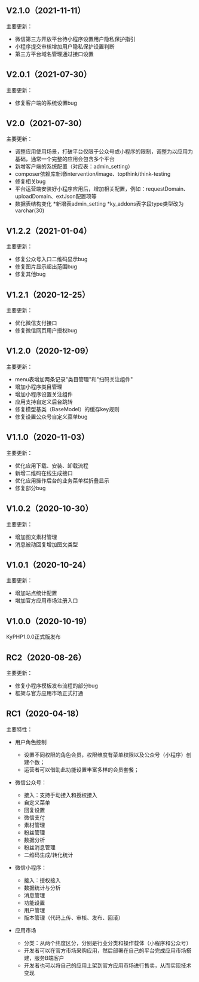 ## V2.1.0（2021-11-11）
主要更新：
* 微信第三方开放平台待小程序设置用户隐私保护指引
* 小程序提交审核增加用户隐私保护设置判断
* 第三方平台域名管理通过接口设置

## V2.0.1（2021-07-30）
主要更新：
* 修复客户端的系统设置bug
## V2.0（2021-07-30）
主要更新：
* 调整应用使用场景，打破平台仅限于公众号或小程序的限制，调整为以应用为基础，通常一个完整的应用会包含多个平台
* 新增客户端的系统配置（对应表：admin_setting）
* composer依赖库新增intervention/image、topthink/think-testing
* 修复相关bug
* 平台运营端安装好小程序应用后，增加相关配置，例如：requestDomain、uploadDomain、extJson配置项等
* 数据表结构变化
    *新增表admin_setting
    *ky_addons表字段type类型改为varchar(30)
    
## V1.2.2（2021-01-04）

主要更新：
* 修复公众号入口二维码显示bug
* 修复图片显示超出范围bug
* 修复其他bug

## V1.2.1（2020-12-25）

主要更新：
* 优化微信支付接口
* 修复微信网页用户授权bug

## V1.2.0（2020-12-09）

主要更新：
* menu表增加两条记录"类目管理"和"扫码关注组件"
* 增加小程序类目管理
* 增加小程序设置关注组件
* 应用支持自定义后台跳转
* 修复模型基类（BaseModel）的缓存key规则
* 修复设置公众号自定义菜单bug

## V1.1.0（2020-11-03）

主要更新：
* 优化应用下载、安装、卸载流程
* 新增二维码在线生成接口
* 优化应用操作后台的业务菜单栏折叠显示
* 修复部分bug

## V1.0.2（2020-10-30）

主要更新：
* 增加图文素材管理
* 消息被动回复增加图文类型

## V1.0.1（2020-10-24）

主要更新：
* 增加站点统计配置
* 增加官方应用市场注册入口

## V1.0.0（2020-10-19）

KyPHP1.0.0正式版发布

## RC2（2020-08-26）

主要更新：
* 修复小程序模板发布流程的部分bug
* 框架与官方应用市场正式打通

## RC1（2020-04-18）

主要特性：
* 用户角色控制
    * 设置不同权限的角色会员，权限维度有菜单权限以及公众号（小程序）创建个数；
    * 运营者可以借助此功能设置丰富多样的会员套餐；

* 微信公众号：
    * 接入：支持手动接入和授权接入
    * 自定义菜单
    * 回复设置
    * 微信支付
    * 素材管理
    * 粉丝管理
    * 数据分析
    * 粉丝消息管理
    * 二维码生成/转化统计

* 微信小程序：
    * 接入：授权接入
    * 数据统计与分析
    * 消息管理
    * 功能设置
    * 用户管理
    * 版本管理（代码上传、审核、发布、回滚）
    
* 应用市场
    * 分类：从两个纬度区分，分别是行业分类和操作载体（小程序和公众号）
    * 开发者可以在官方市场采购应用，然后部署在自己的平台完成应用市场搭建，服务B端客户
    * 开发者也可以将自己的应用上架到官方应用市场进行售卖，从而实现技术变现
